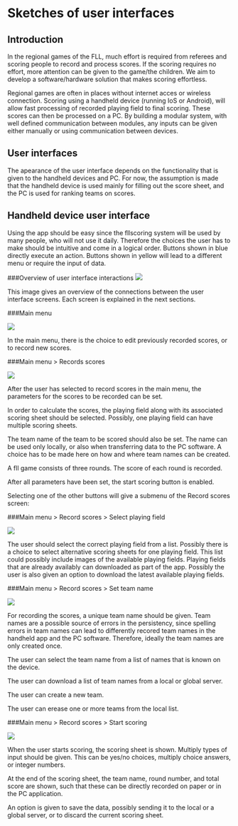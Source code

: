 Sketches of user interfaces
========================

Introduction
------------
In the regional games of the FLL, much effort is required from referees and scoring people to record and process scores.
If the scoring requires no effort, more attention can be given to the game/the children.
We aim to develop a software/hardware solution that makes scoring effortless.

Regional games are often in places without internet acces or wireless connection.
Scoring using a handheld device (running IoS or Android), 
will allow fast processing of recorded playing field to final scoring.
These scores can then be processed on a PC.
By building a modular system, with well defined communication between modules, 
any inputs can be given either manually or using communication between devices.

User interfaces
------------------
The apearance of the user interface depends on the functionality that is given to the handheld devices and PC.
For now, the assumption is made that the handheld device is used mainly for filling out the score sheet, 
and the PC is used for ranking teams on scores.

Handheld device user interface
------------------------------
Using the app should be easy since the fllscoring system will be used by many people, who will not use it daily.
Therefore the choices the user has to make should be intuitive and come in a logical order.
Buttons shown in blue directly execute an action. Buttons shown in yellow will lead to a different 
menu or require the input of data.

###Overview of user interface interactions
![](http://www.esrac.ele.tue.nl/~koen/images_handheld/total.png)

This image gives an overview of the connections between the user interface screens.
Each screen is explained in the next sections.

###Main menu

![](http://www.esrac.ele.tue.nl/~koen/images_handheld/main_menu.png)

In the main menu, there is the choice to edit previously recorded scores, or to record new scores.


###Main menu > Records scores

![](http://www.esrac.ele.tue.nl/~koen/images_handheld/record_scores.png)

After the user has selected to record scores in the main menu, the parameters for the scores to be recorded can be set.

In order to calculate the scores, the playing field along with its associated scoring sheet should be selected.
Possibly, one playing field can have multiple scoring sheets.

The team name of the team to be scored should also be set. The name can be used only locally, or also when transferring data to the PC software. A choice has to be made here on how and where team names can be created.

A fll game consists of three rounds. The score of each round is recorded.

After all parameters have been set, the start scoring button is enabled. 

Selecting one of the other buttons will give a submenu of the Record scores screen:

###Main menu > Record scores > Select playing field

![](http://www.esrac.ele.tue.nl/~koen/images_handheld/select_playing_field.png)

The user should select the correct playing field from a list.
Possibly there is a choice to select alternative scoring sheets for one playing field.
This list could possibly include images of the available playing fields.
Playing fields that are already availably can downloaded as part of the app.
Possibly the user is also given an option to download the latest available playing fields.

###Main menu > Record scores > Set team name

![](http://www.esrac.ele.tue.nl/~koen/images_handheld/set_team_name.png)

For recording the scores, a unique team name should be given. Team names are a possible source of errors in 
the persistency, since spelling errors in team names can lead to differently recored team names in the handheld app and the PC software. Therefore, ideally the team names are only created once. 

The user can select the team name from a list of names that is known on the device.

The user can download a list of team names from a local or global server.

The user can create a new team.

The user can erease one or more teams from the local list.

###Main menu > Record scores > Start scoring

![](http://www.esrac.ele.tue.nl/~koen/images_handheld/set_team_name.png)

When the user starts scoring, the scoring sheet is shown.
Multiply types of input should be given.
This can be yes/no choices, multiply choice answers, or integer numbers.

At the end of the scoring sheet, the team name, round number, and total score are shown, such that these can 
be directly recorded on paper or in the PC application. 

An option is given to save the data, possibly sending it to the local or a global server, or to discard the current scoring sheet.







